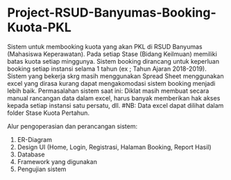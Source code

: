 # Project-RSUD-Banyumas-Booking-Kuota-PKL

Sistem untuk membooking kuota yang akan PKL di RSUD Banyumas (Mahasiswa Keperawatan).
Pada setiap Stase (Bidang Keilmuan) memiliki batas kuota setiap minggunya.
Sistem booking dirancang untuk keperluan booking setiap instansi selama 1 tahun (ex ; Tahun Ajaran 2018-2019).
Sistem yang bekerja skrg masih menggunakan Spread Sheet menggunakan excel yang dirasa kurang dapat mengakomodasi sistem booking menjadi lebih baik.
Permasalahan sistem saat ini: Diklat masih membuat secara manual rancangan data dalam excel, harus banyak memberikan hak akses kepada setiap instansi satu persatu, dll.
#NB: Data excel dapat dilihat dalam folder Stase Kuota Pertahun.

Alur pengoperasian dan perancangan sistem:
1. ER-Diagram
2. Design UI (Home, Login, Registrasi, Halaman Booking, Report Hasil)
3. Database
4. Framework yang digunakan
5. Pengujian sistem
